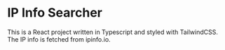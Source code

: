 # IP Info Searcher

This is a React project written in Typescript and styled with TailwindCSS. 
The IP info is fetched from ipinfo.io.

